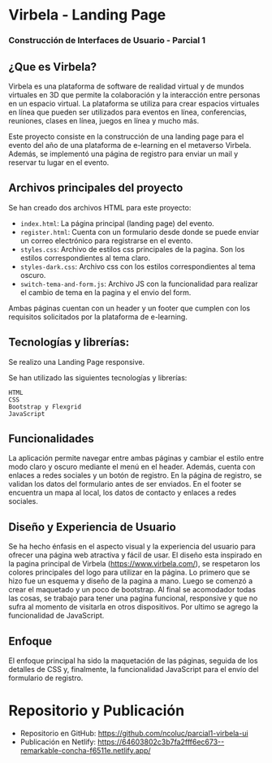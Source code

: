 # Virbela - Landing Page
### Construcción de Interfaces de Usuario - Parcial 1


## ¿Que es Virbela?
Virbela es una plataforma de software de realidad virtual y de mundos virtuales en 3D que permite la colaboración y la interacción entre personas en un espacio virtual. La plataforma se utiliza para crear espacios virtuales en línea que pueden ser utilizados para eventos en línea, conferencias, reuniones, clases en línea, juegos en línea y mucho más.

Este proyecto consiste en la construcción de una landing page para el evento del año de una plataforma de e-learning en el metaverso Virbela. Además, se implementó una página de registro para enviar un mail y reservar tu lugar en el evento.

## Archivos principales del proyecto

Se han creado dos archivos HTML para este proyecto:

-   `index.html`: La página principal (landing page) del evento.
-   `register.html`: Cuenta con un formulario desde donde se puede enviar un correo electrónico para registrarse en el evento.
-   `styles.css`: Archivo de estilos css principales de la pagina. Son los estilos correspondientes al tema claro.
-   `styles-dark.css`: Archivo css con los estilos correspondientes al tema oscuro.
-   `switch-tema-and-form.js`: Archivo JS con la funcionalidad para realizar el cambio de tema en la pagina y el envio del form.

Ambas páginas cuentan con un header y un footer que cumplen con los requisitos solicitados por la plataforma de e-learning.


## Tecnologías y librerías:
Se realizo una Landing Page responsive.

Se han utilizado las siguientes tecnologías y librerías:

    HTML
    CSS
    Bootstrap y Flexgrid
    JavaScript


## Funcionalidades

La aplicación permite navegar entre ambas páginas y cambiar el estilo entre modo claro y oscuro mediante el menú en el header. Además, cuenta con enlaces a redes sociales y un botón de registro.
En la página de registro, se validan los datos del formulario antes de ser enviados. 
En el footer se encuentra un mapa al local, los datos de contacto y enlaces a redes sociales.


## Diseño y Experiencia de Usuario

Se ha hecho énfasis en el aspecto visual y la experiencia del usuario para ofrecer una página web atractiva y fácil de usar.
El diseño esta inspirado en la pagina principal de Virbela (https://www.virbela.com/), se respetaron los colores principales del logo para utilizar en la página.
Lo primero que se hizo fue un esquema y diseño de la pagina a mano. Luego se comenzó a crear el maquetado y un poco de bootstrap. Al final se acomodador todas las cosas, se trabajo para tener una pagina funcional, responsive y que no sufra al momento de visitarla en otros dispositivos.
Por ultimo se agrego la funcionalidad de JavaScript.

## Enfoque

El enfoque principal ha sido la maquetación de las páginas, seguida de los detalles de CSS y, finalmente, la funcionalidad JavaScript para el envío del formulario de registro.


# Repositorio y Publicación

- Repositorio en GitHub: https://github.com/ncoluc/parcial1-virbela-ui
- Publicación en Netlify: https://64603802c3b7fa2fff6ec673--remarkable-concha-f6511e.netlify.app/